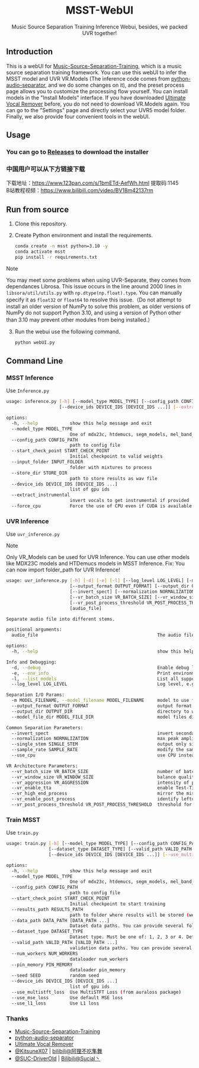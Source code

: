 <div align="center">

# MSST-WebUI

Music Source Separation Training Inference Webui, besides, we packed UVR together!
</div>

## Introduction

This is a webUI for [Music-Source-Separation-Training](https://github.com/ZFTurbo/Music-Source-Separation-Training), which is a music source separation training framework. You can use this webUI to infer the MSST model and UVR VR.Models (The inference code comes from [python-audio-separator](https://github.com/nomadkaraoke/python-audio-separator), and we do some changes on it), and the preset process page allows you to customize the processing flow yourself. You can install models in the "Install Models" interface. If you have downloaded [Ultimate Vocal Remover](https://github.com/Anjok07/ultimatevocalremovergui) before, you do not need to download VR.Models again. You can go to the "Settings" page and directly select your UVR5 model folder. Finally, we also provide four convenient tools in the webUI.

## Usage

### You can go to [Releases](https://github.com/SUC-DriverOld/MSST-WebUI/releases) to download the installer

### 中国用户可以从下方链接下载

下载地址：https://www.123pan.com/s/1bmETd-AefWh.html 提取码:1145<br>
B站教程视频：https://www.bilibili.com/video/BV18m42137rm

## Run from source

1. Clone this repository.
2. Create Python environment and install the requirements.

   ```bash
   conda create -n msst python=3.10 -y
   conda activate msst
   pip install -r requirements.txt
   ```

> [!NOTE]
> You may meet some problems when using UVR-Separate, they comes from dependances Librosa. This issue occurs in the line around 2000 lines in `libsora/util/utils.py` with `np.dtype(np.float).type`. You can manually specify it as `float32` or `float64` to resolve this issue.（Do not attempt to install an older version of NumPy to solve this problem, as older versions of NumPy do not support Python 3.10, and using a version of Python other than 3.10 may prevent other modules from being installed.）

3. Run the webui use the following command.

   ```bash
   python webUI.py
   ```

## Command Line

### MSST Inference

Use `Inference.py`

```bash
usage: inference.py [-h] [--model_type MODEL_TYPE] [--config_path CONFIG_PATH] [--start_check_point START_CHECK_POINT] [--input_folder INPUT_FOLDER] [--store_dir STORE_DIR]
                    [--device_ids DEVICE_IDS [DEVICE_IDS ...]] [--extract_instrumental] [--force_cpu]

options:
  -h, --help            show this help message and exit
  --model_type MODEL_TYPE
                        One of mdx23c, htdemucs, segm_models, mel_band_roformer, bs_roformer, swin_upernet, bandit
  --config_path CONFIG_PATH
                        path to config file
  --start_check_point START_CHECK_POINT
                        Initial checkpoint to valid weights
  --input_folder INPUT_FOLDER
                        folder with mixtures to process
  --store_dir STORE_DIR
                        path to store results as wav file
  --device_ids DEVICE_IDS [DEVICE_IDS ...]
                        list of gpu ids
  --extract_instrumental
                        invert vocals to get instrumental if provided
  --force_cpu           Force the use of CPU even if CUDA is available
```

### UVR Inference

Use `uvr_inference.py`

> [!NOTE]
> Only VR_Models can be used for UVR Inference.
> You can use other models like MDX23C models and HTDemucs models in MSST Inference.
> Fix: You can now import folder_path for UVR Inference!

```bash
usage: uvr_inference.py [-h] [-d] [-e] [-l] [--log_level LOG_LEVEL] [-m MODEL_FILENAME] 
                        [--output_format OUTPUT_FORMAT] [--output_dir OUTPUT_DIR] [--model_file_dir MODEL_FILE_DIR] 
                        [--invert_spect] [--normalization NORMALIZATION] [--single_stem SINGLE_STEM] [--sample_rate SAMPLE_RATE] [--use_cpu]
                        [--vr_batch_size VR_BATCH_SIZE] [--vr_window_size VR_WINDOW_SIZE] [--vr_aggression VR_AGGRESSION] [--vr_enable_tta] [--vr_high_end_process] [--vr_enable_post_process]
                        [--vr_post_process_threshold VR_POST_PROCESS_THRESHOLD] 
                        [audio_file]

Separate audio file into different stems.

positional arguments:
  audio_file                                             The audio file path to separate, in any common format. You can input file path or file folder path

options:
  -h, --help                                             show this help message and exit

Info and Debugging:
  -d, --debug                                            Enable debug logging, equivalent to --log_level=debug.
  -e, --env_info                                         Print environment information and exit.
  -l, --list_models                                      List all supported models and exit.
  --log_level LOG_LEVEL                                  Log level, e.g. info, debug, warning (default: info).

Separation I/O Params:
  -m MODEL_FILENAME, --model_filename MODEL_FILENAME     model to use for separation (default: model_mel_band_roformer_ep_3005_sdr_11.4360.ckpt). Example: -m 2_HP-UVR.pth
  --output_format OUTPUT_FORMAT                          output format for separated files, any common format (default: FLAC). Example: --output_format=MP3
  --output_dir OUTPUT_DIR                                directory to write output files (default: <current dir>). Example: --output_dir=/app/separated
  --model_file_dir MODEL_FILE_DIR                        model files directory (default: /tmp/audio-separator-models/). Example: --model_file_dir=/app/models

Common Separation Parameters:
  --invert_spect                                         invert secondary stem using spectogram (default: False). Example: --invert_spect
  --normalization NORMALIZATION                          max peak amplitude to normalize input and output audio to (default: 0.9). Example: --normalization=0.7
  --single_stem SINGLE_STEM                              output only single stem, e.g. Instrumental, Vocals, Drums, Bass, Guitar, Piano, Other. Example: --single_stem=Instrumental
  --sample_rate SAMPLE_RATE                              modify the sample rate of the output audio (default: 44100). Example: --sample_rate=44100
  --use_cpu                                              use CPU instead of GPU for inference

VR Architecture Parameters:
  --vr_batch_size VR_BATCH_SIZE                          number of batches to process at a time. higher = more RAM, slightly faster processing (default: 4). Example: --vr_batch_size=16        
  --vr_window_size VR_WINDOW_SIZE                        balance quality and speed. 1024 = fast but lower, 320 = slower but better quality. (default: 512). Example: --vr_window_size=320       
  --vr_aggression VR_AGGRESSION                          intensity of primary stem extraction, -100 - 100. typically 5 for vocals & instrumentals (default: 5). Example: --vr_aggression=2      
  --vr_enable_tta                                        enable Test-Time-Augmentation; slow but improves quality (default: False). Example: --vr_enable_tta
  --vr_high_end_process                                  mirror the missing frequency range of the output (default: False). Example: --vr_high_end_process
  --vr_enable_post_process                               identify leftover artifacts within vocal output; may improve separation for some songs (default: False). Example: --vr_enable_post_process
  --vr_post_process_threshold VR_POST_PROCESS_THRESHOLD  threshold for post_process feature: 0.1-0.3 (default: 0.2). Example: --vr_post_process_threshold=0.1
```

### Train MSST

Use `train.py`

```bash
usage: train.py [-h] [--model_type MODEL_TYPE] [--config_path CONFIG_PATH] [--start_check_point START_CHECK_POINT] [--results_path RESULTS_PATH] [--data_path DATA_PATH [DATA_PATH ...]]
                [--dataset_type DATASET_TYPE] [--valid_path VALID_PATH [VALID_PATH ...]] [--num_workers NUM_WORKERS] [--pin_memory PIN_MEMORY] [--seed SEED]
                [--device_ids DEVICE_IDS [DEVICE_IDS ...]] [--use_multistft_loss] [--use_mse_loss] [--use_l1_loss]

options:
  -h, --help            show this help message and exit
  --model_type MODEL_TYPE
                        One of mdx23c, htdemucs, segm_models, mel_band_roformer, bs_roformer, swin_upernet, bandit
  --config_path CONFIG_PATH
                        path to config file
  --start_check_point START_CHECK_POINT
                        Initial checkpoint to start training
  --results_path RESULTS_PATH
                        path to folder where results will be stored (weights, metadata)
  --data_path DATA_PATH [DATA_PATH ...]
                        Dataset data paths. You can provide several folders.
  --dataset_type DATASET_TYPE
                        Dataset type. Must be one of: 1, 2, 3 or 4. Details here: https://github.com/ZFTurbo/Music-Source-Separation-Training/blob/main/docs/dataset_types.md
  --valid_path VALID_PATH [VALID_PATH ...]
                        validation data paths. You can provide several folders.
  --num_workers NUM_WORKERS
                        dataloader num_workers
  --pin_memory PIN_MEMORY
                        dataloader pin_memory
  --seed SEED           random seed
  --device_ids DEVICE_IDS [DEVICE_IDS ...]
                        list of gpu ids
  --use_multistft_loss  Use MultiSTFT Loss (from auraloss package)
  --use_mse_loss        Use default MSE loss
  --use_l1_loss         Use L1 loss
```

### Thanks

- [Music-Source-Separation-Training](https://github.com/ZFTurbo/Music-Source-Separation-Training)
- [python-audio-separator](https://github.com/nomadkaraoke/python-audio-separator)
- [Ultimate Vocal Remover](https://github.com/Anjok07/ultimatevocalremovergui)
- [@KitsuneX07](https://github.com/KitsuneX07) | [bilibili@阿狸不吃隼舞](https://space.bilibili.com/403335715)
- [@SUC-DriverOld](https://github.com/SUC-DriverOld) | [Bilibili@Sucial丶](https://space.bilibili.com/445022409)
